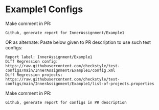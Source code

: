 # Example1 Configs
Make comment in PR:
```
Github, generate report for InnerAssignment/Example1
```
OR as alternate:
Paste below given to PR description to use such test configs:
```
Report label: InnerAssignment/Example1
Diff Regression config: https://raw.githubusercontent.com/checkstyle/test-configs/main/InnerAssignment/Example1/config.xml
Diff Regression projects: https://raw.githubusercontent.com/checkstyle/test-configs/main/InnerAssignment/Example1/list-of-projects.properties
```
Make comment in PR:
```
Github, generate report for configs in PR description
```
